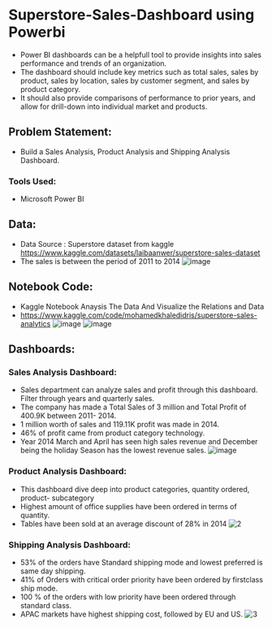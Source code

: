 # Superstore-Sales-Dashboard using Powerbi
- Power BI dashboards can be a helpfull tool to provide insights into sales performance and trends of an organization.
- The dashboard should include key metrics such as total sales, sales by product, sales by location, sales by customer segment, and sales by product category. 
- It should also provide comparisons of performance to prior years, and allow for drill-down into individual market and products.

## Problem Statement:
- Build a Sales Analysis, Product Analysis and Shipping Analysis Dashboard.

### Tools Used: 
- Microsoft Power BI

## Data:
- Data Source : Superstore dataset from kaggle https://www.kaggle.com/datasets/laibaanwer/superstore-sales-dataset
- The sales is between the period of 2011 to 2014
   ![image](https://user-images.githubusercontent.com/103464406/218605670-7fe2f56e-7cc7-433e-9a09-fd0b655195aa.png)
  
## Notebook Code:
- Kaggle Notebook Anaysis The Data And Visualize the Relations and Data
- https://www.kaggle.com/code/mohamedkhaledidris/superstore-sales-analytics
![image](https://github.com/MOHAEDKHALED/Superstore-Sales-Dashboard-Powerbi/assets/93328795/97301895-1b98-4b3f-a0fa-7332905c4dca)
![image](https://github.com/MOHAEDKHALED/Superstore-Sales-Dashboard-Powerbi/assets/93328795/3e250a5c-d7c4-418e-9b4a-c741c0fbf976)


## Dashboards:

### Sales Analysis Dashboard:
- Sales department can analyze sales and profit through this dashboard. Filter through years and quarterly sales.
- The company has made a Total Sales of 3 million and Total Profit of 400.9K between 2011- 2014.
- 1 million worth of sales and 119.11K profit was made in 2014.
- 46% of profit came from product category technology.
- Year 2014 March and April has seen high sales revenue and December being the holiday Season has the lowest revenue sales.
 ![image](https://github.com/MOHAEDKHALED/Superstore-Sales-Dashboard---Powerbi/assets/93328795/756c573c-b87b-4739-b2dc-70e1ac7d4efa)



### Product Analysis Dashboard:
- This dashboard dive deep into product categories, quantity ordered, product- subcategory
-  Highest amount of office supplies have been ordered in terms of quantity.
-  Tables have been sold at an average discount of 28% in 2014
![2](https://github.com/MOHAEDKHALED/Superstore-Sales-Dashboard---Powerbi/assets/93328795/4f87f3bb-c90d-43d4-8a4a-28727663a349)



### Shipping Analysis Dashboard:
- 53% of the orders have Standard shipping mode and lowest preferred is same day shipping.
- 41% of Orders with critical order priority have been ordered by firstclass ship mode.
- 100 % of the orders with low priority have been ordered through standard class.
- APAC markets have highest shipping cost, followed by EU and US.
![3](https://github.com/MOHAEDKHALED/Superstore-Sales-Dashboard---Powerbi/assets/93328795/5c26a4aa-3322-4a11-96e7-9ce238671d81)



